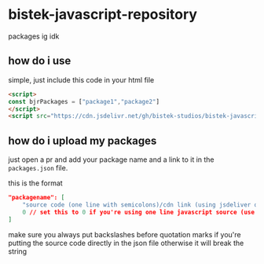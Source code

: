 # bistek-javascript-repository
 packages ig idk

## how do i use
simple, just include this code in your html file
```html
<script>
const bjrPackages = ["package1","package2"]
</script>
<script src="https://cdn.jsdelivr.net/gh/bistek-studios/bistek-javascript-respository/recieve.js">
```

## how do i upload my packages
just open a pr and add your package name and a link to it in the `packages.json` file.

this is the format
```json
"packagename": [
    "source code (one line with semicolons)/cdn link (using jsdeliver or something)",
    0 // set this to 0 if you're using one line javascript source (use terser to minify it or something) and 1 if you put in a cdn link
]
```

make sure you always put backslashes before quotation marks if you're putting the source code directly in the json file otherwise it will break the string